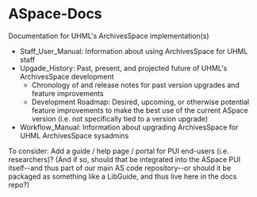 # ASpace-Docs

Documentation for UHML's ArchivesSpace implementation(s)

- Staff_User_Manual: Information about using ArchivesSpace for UHML staff
- Upgade_History: Past, present, and projected future of UHML's ArchivesSpace development
  - Chronology of and release notes for past version upgrades and feature improvements
  - Development Roadmap: Desired, upcoming, or otherwise potential feature improvements to make the best use of the current ASpace version (i.e. not specifically tied to a version upgrade)
- Workflow_Manual: Information about upgrading ArchivesSpace for UHML ArchivesSpace sysadmins

To consider: Add a guide / help page / portal for PUI end-users (i.e. researchers)?  (And if so, should that be integrated into the ASpace PUI itself--and thus part of our main AS code repository--or should it be packaged as something like a LibGuide, and thus live here in the docs repo?)
